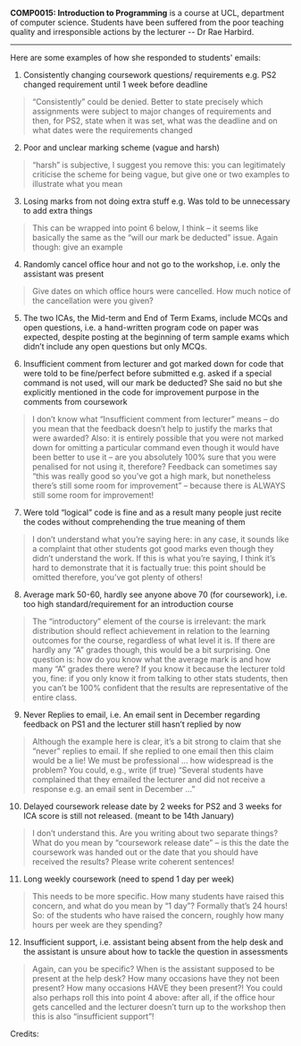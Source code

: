 **COMP0015: Introduction to Programming** is a course at UCL, department of computer science. Students have been suffered from the poor teaching quality and irresponsible actions by the lecturer -- Dr Rae Harbird.

---
Here are some examples of how she responded to students' emails:

1. Consistently changing coursework questions/ requirements e.g. PS2 changed requirement until 1 week before deadline 
> “Consistently” could be denied. Better to state precisely which assignments were subject to major changes of requirements and then, for PS2, state when it was set, what was the deadline and on what dates were the requirements changed

2. Poor and unclear marking scheme (vague and harsh) 
> “harsh” is subjective, I suggest you remove this: you can legitimately criticise the scheme for being vague, but give one or two examples to illustrate what you mean

3. Losing marks from not doing extra stuff e.g. Was told to be unnecessary to add extra things 
> This can be wrapped into point 6 below, I think – it seems like basically the same as the “will our mark be deducted” issue. Again though: give an example

4. Randomly cancel office hour and not go to the workshop, i.e. only the assistant was present 
> Give dates on which office hours were cancelled. How much notice of the cancellation were you given?

5. The two ICAs, the Mid-term and End of Term Exams, include MCQs and open questions, i.e. a hand-written program code on paper was expected, despite posting at the beginning of term sample exams which didn’t include any open questions but only MCQs.

6. Insufficient comment from lecturer and got marked down for code that were told to be fine/perfect before submitted e.g. asked if a special command is not used, will our mark be deducted? She said no but she explicitly mentioned in the code for improvement purpose in the comments from coursework 
>I don’t know what “Insufficient comment from lecturer” means – do you mean that the feedback doesn’t help to justify the marks that were awarded? Also: it is entirely possible that you were not marked down for omitting a particular command even though it would have been better to use it – are you absolutely 100% sure that you were penalised for not using it, therefore? Feedback can sometimes say “this was really good so you’ve got a high mark, but nonetheless there’s still some room for improvement” – because there is ALWAYS still some room for improvement!

7. Were told “logical” code is fine and as a result many people just recite the codes without comprehending the true meaning of them 
> I don’t understand what you’re saying here: in any case, it sounds like a complaint that other students got good marks even though they didn’t understand the work. If this is what you’re saying, I think it’s hard to demonstrate that it is factually true: this point should be omitted therefore, you’ve got plenty of others!

8. Average mark 50-60, hardly see anyone above 70 (for coursework), i.e. too high standard/requirement for an introduction course 
>The “introductory” element of the course is irrelevant: the mark distribution should reflect achievement in relation to the learning outcomes for the course, regardless of what level it is. If there are hardly any “A” grades though, this would be a bit surprising. One question is: how do you know what the average mark is and how many “A” grades there were? If you know it because the lecturer told you, fine: if you only know it from talking to other stats students, then you can’t be 100% confident that the results are representative of the entire class.

9. Never Replies to email, i.e. An email sent in December regarding feedback on PS1 and the lecturer still hasn’t replied by now 
> Although the example here is clear, it’s a bit strong to claim that she “never” replies to email. If she replied to one email then this claim would be a lie! We must be professional … how widespread is the problem? You could, e.g., write (if true) “Several students have complained that they emailed the lecturer and did not receive a response e.g. an email sent in December …”

10. Delayed coursework release date by 2 weeks for PS2 and 3 weeks for ICA score is still not released. (meant to be 14th January) 
> I don’t understand this. Are you writing about two separate things? What do you mean by “coursework release date” – is this the date the coursework was handed out or the date that you should have received the results? Please write coherent sentences!

11. Long weekly coursework (need to spend 1 day per week) 
> This needs to be more specific. How many students have raised this concern, and what do you mean by “1 day”? Formally that’s 24 hours! So: of the students who have raised the concern, roughly how many hours per week are they spending?

12. Insufficient support, i.e. assistant being absent from the help desk and the assistant is unsure about how to tackle the question in assessments 
> Again, can you be specific? When is the assistant supposed to be present at the help desk? How many occasions have they not been present? How many occasions HAVE they been present?! You could also perhaps roll this into point 4 above: after all, if the office hour gets cancelled and the lecturer doesn’t turn up to the workshop then this is also “insufficient support”!

Credits:

